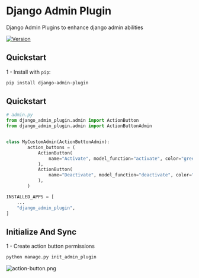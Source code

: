 # Django Admin Plugin

Django Admin Plugins to enhance django admin abilities

<div>
  <a href="https://badge.fury.io/py/django-admin-plugin">
      <img src="https://badge.fury.io/py/django-admin-plugin.svg" alt="Version"/>
  </a>
</div>

## Quickstart

1 - Install with `pip`:

```bash
pip install django-admin-plugin
```

## Quickstart

```python
# admin.py
from django_admin_plugin.admin import ActionButton
from django_admin_plugin.admin import ActionButtonAdmin


class MyCustomAdmin(ActionButtonAdmin):
        action_buttons = (
            ActionButton(
                name="Activate", model_function="activate", color="green"
            ),
            ActionButton(
                name="Deactivate", model_function="deactivate", color="red"
            ),
        )
```

```python
INSTALLED_APPS = [
    ...
    "django_admin_plugin",
]

```



## Initialize And Sync

1 - Create action button permissions
```bash
python manage.py init_admin_plugin
```

![action-button.png](docs%2Fimage%2Faction-button.png)
